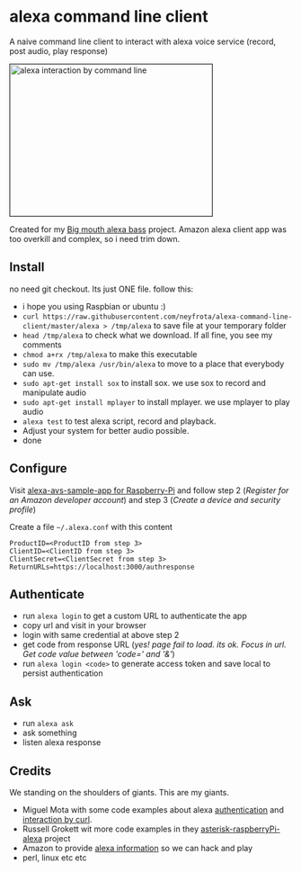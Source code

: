 # alexa command line client

A naive command line client to interact with alexa voice service (record, post audio, play response)

<a href="http://www.youtube.com/watch?feature=player_embedded&v=W00Xq1SpXCs
" target="_blank"><img src="http://img.youtube.com/vi/W00Xq1SpXCs/0.jpg" 
alt="alexa interaction by command line" width="360" height="270" border="1" /></a>

Created for my [Big mouth alexa bass](https://github.com/neyfrota/Big-Mouth-Alexa-Bass) project. Amazon alexa client app was too overkill and complex, so i need trim down.   

## Install 

no need git checkout. Its just ONE file. follow this: 

* i hope you using Raspbian or ubuntu :)
* ```curl https://raw.githubusercontent.com/neyfrota/alexa-command-line-client/master/alexa > /tmp/alexa``` to save file at your temporary folder
* ```head /tmp/alexa``` to check what we download. If all fine, you see my comments
* ```chmod a+rx /tmp/alexa``` to make this executable
* ```sudo mv /tmp/alexa /usr/bin/alexa``` to move to a place that everybody can use.
* ```sudo apt-get install sox``` to install sox. we use sox to record and manipulate audio
* ```sudo apt-get install mplayer``` to install mplayer. we use mplayer to play audio
* ```alexa test``` to test alexa script, record and playback.
* Adjust your system for better audio possible. 
* done

## Configure

Visit [alexa-avs-sample-app for Raspberry-Pi](https://github.com/alexa/alexa-avs-sample-app/wiki/Raspberry-Pi) and follow step 2 (*Register for an Amazon developer account*) and step 3 (*Create a device and security profile*)

Create a file  ```~/.alexa.conf``` with this content
```
ProductID=<ProductID from step 3>
ClientID=<ClientID from step 3>
ClientSecret=<ClientSecret from step 3>
ReturnURLs=https://localhost:3000/authresponse

```

## Authenticate

* run ```alexa login``` to get a custom URL to authenticate the app
* copy url and visit in your browser
* login with same credential at above step 2
* get code from response URL (*yes! page fail to load. its ok. Focus in url. Get code value between \'code=\' and \'&\'*)
* run ```alexa login <code>``` to generate access token and save local to persist authentication


## Ask

* run ```alexa ask``` 
* ask something
* listen alexa response

## Credits

We standing on the shoulders of giants. This are my giants.

* Miguel Mota with some code examples about alexa [authentication](https://miguelmota.com/blog/alexa-voice-service-authentication/) and [interaction by curl](https://miguelmota.com/blog/alexa-voice-service-with-curl/).
* Russell Grokett wit more code examples in they [asterisk-raspberryPi-alexa](https://github.com/rgrokett/RaspiAsteriskAlexa) project
* Amazon to provide [alexa information](https://github.com/alexa/) so we can hack and play
* perl, linux etc etc

